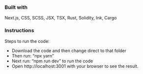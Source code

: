 


### Built with
Next.js, CSS, SCSS, JSX, TSX, Rust, Solidity, Ink, Cargo


### Instructions
Steps to run the code:
- Download the code and then change direct to that folder
- Then run: “npx yarn”
- Next run: “npm run dev” to run the code
- Open http://localhost:3001 with your browser to see the result.


